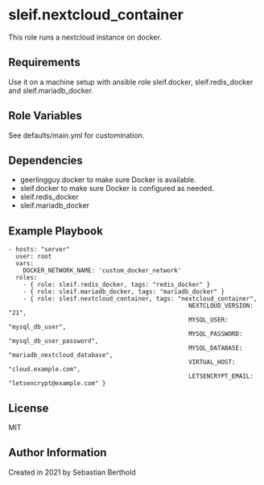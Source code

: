 sleif.nextcloud_container
============

This role runs a nextcloud instance on docker.

Requirements
------------

Use it on a machine setup with ansible role sleif.docker, sleif.redis_docker and sleif.mariadb_docker.

Role Variables
--------------

See defaults/main.yml for customination.

Dependencies
------------

- geerlingguy.docker to make sure Docker is available.
- sleif.docker to make sure Docker is configured as needed.
- sleif.redis_docker
- sleif.mariadb_docker

Example Playbook
----------------

    - hosts: "server"
      user: root
      vars:
        DOCKER_NETWORK_NAME: 'custom_docker_network'
      roles:
        - { role: sleif.redis_docker, tags: "redis_docker" }
        - { role: sleif.mariadb_docker, tags: "mariadb_docker" }
        - { role: sleif.nextcloud_container, tags: "nextcloud_container",
                                                      NEXTCLOUD_VERSION: "21",
                                                      MYSQL_USER: "mysql_db_user",
                                                      MYSQL_PASSWORD: "mysql_db_user_password",
                                                      MYSQL_DATABASE: "mariadb_nextcloud_database",
                                                      VIRTUAL_HOST: "cloud.example.com",
                                                      LETSENCRYPT_EMAIL: "letsencrypt@example.com" }

License
-------

MIT

Author Information
------------------

Created in 2021 by Sebastian Berthold
